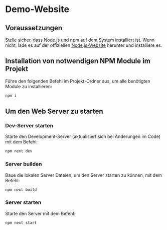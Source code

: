 # Demo-Website

## Voraussetzungen

Stelle sicher, dass Node.js und npm auf dem System installiert ist. Wenn nicht, lade es auf der offiziellen [Node.js-Website](https://nodejs.org/) herunter und installiere es.

## Installation von notwendigen NPM Module im Projekt

Führe den folgenden Befehl im Projekt-Ordner aus, um alle benötigten Module zu installieren:

```bash
npm i
```

## Um den Web Server zu starten
### Dev-Server starten
Starte den Development-Server (aktualisiert sich bei Änderungen im Code) mit dem Befehl:
```bash
npm next dev
```

### Server builden
Baue die lokalen Server Dateien, um den Server starten zu können, mit dem Befehl:
```bash
npm next build
```

### Server starten
Starte den Server mit dem Befehl:
```bash
npm next start
```
